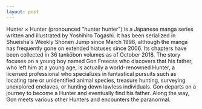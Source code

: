 ```yaml
---
layout: post
---
```

Hunter × Hunter (pronounced "hunter hunter") is a Japanese manga series written and illustrated by Yoshihiro Togashi. It has been serialized in Shueisha's Weekly Shōnen Jump since March 1998, although the manga has frequently gone on extended hiatuses since 2006. Its chapters have been collected in 36 tankōbon volumes as of October 2018. The story focuses on a young boy named Gon Freecss who discovers that his father, who left him at a young age, is actually a world-renowned Hunter, a licensed professional who specializes in fantastical pursuits such as locating rare or unidentified animal species, treasure hunting, surveying unexplored enclaves, or hunting down lawless individuals. Gon departs on a journey to become a Hunter and eventually find his father. Along the way, Gon meets various other Hunters and encounters the paranormal.
